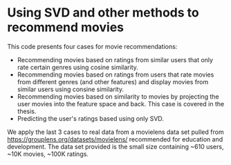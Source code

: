 Using SVD and other methods to recommend movies
===============================================

This code presents four cases for movie recommendations:

*   Recommending movies based on ratings from similar users that only rate certain genres using cosine similarity.
*   Recommending movies based on ratings from users that rate movies from different genres (and other features) and display movies from similar users using consine similarity.
*   Recommending movies based on similarity to movies by projecting the user movies into the feature space and back. This case is covered in the thesis.
*   Predicting the user's ratings based using only SVD.

We apply the last 3 cases to real data from a movielens data set pulled from https://grouplens.org/datasets/movielens/ recommended for education and development.
The data set provided is the small size containing ~610 users, ~10K movies, ~100K ratings.
